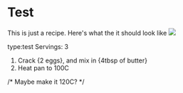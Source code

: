 # Test

This is just a recipe. Here's what the it should look like ![](https://images.unsplash.com/photo-1498837167922-ddd27525d352)

type:test
Servings: 3


1. Crack {2 eggs}, and mix in {4tbsp of butter}
2. Heat pan to 100C

/* Maybe make it 120C? */